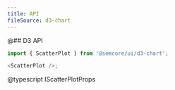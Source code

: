 ```yaml
---
title: API
fileSource: d3-chart
---
```


@## D3 API

```js
import { ScatterPlot } from '@semcore/ui/d3-chart';

<ScatterPlot />;
```

@typescript IScatterPlotProps

